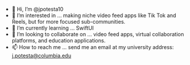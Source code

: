 - 👋 Hi, I’m @jpotesta10
- 👀 I’m interested in ... making niche video feed apps like Tik Tok and Reels, but for more focused sub-communities.
- 🌱 I’m currently learning ... SwiftUI
- 💞️ I’m looking to collaborate on ... video feed apps, virtual collaboration platforms, and education applications.
- 📫 How to reach me ... send me an email at my university address: j.potesta@columbia.edu

<!---
jpotesta10/jpotesta10 is a ✨ special ✨ repository because its `README.md` (this file) appears on your GitHub profile.
You can click the Preview link to take a look at your changes.
--->
